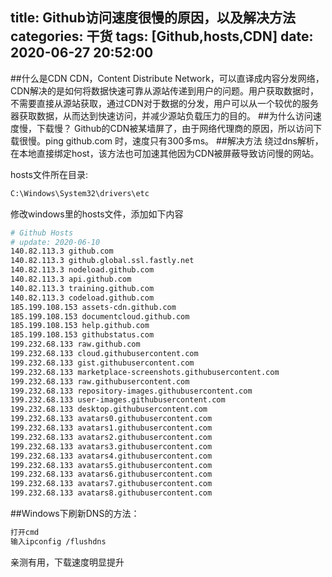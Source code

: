 title: Github访问速度很慢的原因，以及解决方法
categories: 干货
tags: [Github,hosts,CDN]
date: 2020-06-27 20:52:00
---
##什么是CDN
CDN，Content Distribute Network，可以直译成内容分发网络，CDN解决的是如何将数据快速可靠从源站传递到用户的问题。用户获取数据时，不需要直接从源站获取，通过CDN对于数据的分发，用户可以从一个较优的服务器获取数据，从而达到快速访问，并减少源站负载压力的目的。
##为什么访问速度慢，下载慢？
Github的CDN被某墙屏了，由于网络代理商的原因，所以访问下载很慢。ping github.com 时，速度只有300多ms。
##解决方法
绕过dns解析，在本地直接绑定host，该方法也可加速其他因为CDN被屏蔽导致访问慢的网站。

hosts文件所在目录:
```bash
C:\Windows\System32\drivers\etc
```
修改windows里的hosts文件，添加如下内容
```bash
# Github Hosts
# update: 2020-06-10
140.82.113.3 github.com
140.82.113.3 github.global.ssl.fastly.net
140.82.113.3 nodeload.github.com
140.82.113.3 api.github.com
140.82.113.3 training.github.com
140.82.113.3 codeload.github.com
185.199.108.153 assets-cdn.github.com
185.199.108.153 documentcloud.github.com
185.199.108.153 help.github.com
185.199.108.153 githubstatus.com
199.232.68.133 raw.github.com
199.232.68.133 cloud.githubusercontent.com
199.232.68.133 gist.githubusercontent.com
199.232.68.133 marketplace-screenshots.githubusercontent.com
199.232.68.133 raw.githubusercontent.com
199.232.68.133 repository-images.githubusercontent.com
199.232.68.133 user-images.githubusercontent.com
199.232.68.133 desktop.githubusercontent.com
199.232.68.133 avatars0.githubusercontent.com
199.232.68.133 avatars1.githubusercontent.com
199.232.68.133 avatars2.githubusercontent.com
199.232.68.133 avatars3.githubusercontent.com
199.232.68.133 avatars4.githubusercontent.com
199.232.68.133 avatars5.githubusercontent.com
199.232.68.133 avatars6.githubusercontent.com
199.232.68.133 avatars7.githubusercontent.com
199.232.68.133 avatars8.githubusercontent.com
```
##Windows下刷新DNS的方法：
```bash
打开cmd
输入ipconfig /flushdns
```
亲测有用，下载速度明显提升

 

